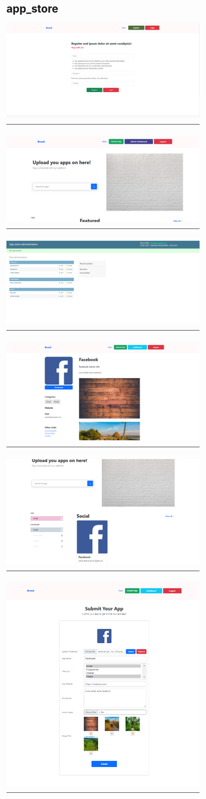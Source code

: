 # app_store

<img src="screenshot/register-font.png">

<hr>
<br>

<img src="screenshot/admin-font-available-page.png">

<hr>
<br>

<img src="screenshot/admin-login.png">

<hr>
<br>

<img src="screenshot/app-detail-page.png">

<hr>
<br>

<img src="screenshot/app-filter.png">

<hr>
<br>

<img src="screenshot/app-submit.png">

<hr>
<br>
